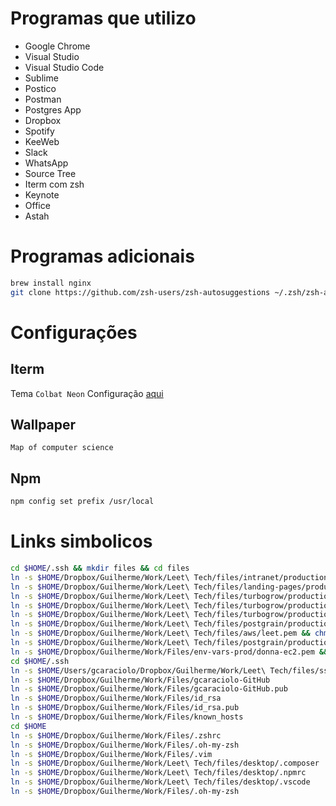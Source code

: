 # Programas que utilizo

* Google Chrome
* Visual Studio
* Visual Studio Code
* Sublime
* Postico
* Postman
* Postgres App
* Dropbox
* Spotify
* KeeWeb
* Slack
* WhatsApp
* Source Tree
* Iterm com zsh
* Keynote
* Office
* Astah

# Programas adicionais

```sh
brew install nginx
git clone https://github.com/zsh-users/zsh-autosuggestions ~/.zsh/zsh-autosuggestions
```

# Configurações

## Iterm
Tema `Colbat Neon`
Configuração [aqui](./iterm-profile.json)

## Wallpaper
`Map of computer science`

## Npm
```sh
npm config set prefix /usr/local
```

# Links simbolicos

```sh
cd $HOME/.ssh && mkdir files && cd files
ln -s $HOME/Dropbox/Guilherme/Work/Leet\ Tech/files/intranet/production/aws/intranet.pem && chmod 400 intranet.pem
ln -s $HOME/Dropbox/Guilherme/Work/Leet\ Tech/files/landing-pages/production/aws/landing_pages.pem && chmod 400 landing_pages.pem
ln -s $HOME/Dropbox/Guilherme/Work/Leet\ Tech/files/turbogrow/production/aws/turbogram.pem && chmod 400 turbogram.pem
ln -s $HOME/Dropbox/Guilherme/Work/Leet\ Tech/files/turbogrow/production/aws/turbogram_operations.pem && chmod 400 turbogram_operations.pem
ln -s $HOME/Dropbox/Guilherme/Work/Leet\ Tech/files/turbogrow/production/aws/turbogram_redis.pem && chmod 400 turbogram_redis.pem
ln -s $HOME/Dropbox/Guilherme/Work/Leet\ Tech/files/postgrain/production/aws/instamizer.pem && chmod 400 instamizer.pem
ln -s $HOME/Dropbox/Guilherme/Work/Leet\ Tech/files/aws/leet.pem && chmod 400 leet.pem
ln -s $HOME/Dropbox/Guilherme/Work/Leet\ Tech/files/postgrain/production/aws/postgrain.pem && chmod 400 postgrain.pem
ln -s $HOME/Dropbox/Guilherme/Work/Files/env-vars-prod/donna-ec2.pem && chmod 400 donna-ec2.pem
cd $HOME/.ssh
ln -s $HOME/Users/gcaraciolo/Dropbox/Guilherme/Work/Leet\ Tech/files/ssh/config
ln -s $HOME/Dropbox/Guilherme/Work/Files/gcaraciolo-GitHub
ln -s $HOME/Dropbox/Guilherme/Work/Files/gcaraciolo-GitHub.pub
ln -s $HOME/Dropbox/Guilherme/Work/Files/id_rsa
ln -s $HOME/Dropbox/Guilherme/Work/Files/id_rsa.pub
ln -s $HOME/Dropbox/Guilherme/Work/Files/known_hosts
cd $HOME
ln -s $HOME/Dropbox/Guilherme/Work/Files/.zshrc
ln -s $HOME/Dropbox/Guilherme/Work/Files/.oh-my-zsh
ln -s $HOME/Dropbox/Guilherme/Work/Files/.vim
ln -s $HOME/Dropbox/Guilherme/Work/Leet\ Tech/files/desktop/.composer
ln -s $HOME/Dropbox/Guilherme/Work/Leet\ Tech/files/desktop/.npmrc
ln -s $HOME/Dropbox/Guilherme/Work/Leet\ Tech/files/desktop/.vscode
ln -s $HOME/Dropbox/Guilherme/Work/Files/.oh-my-zsh
```
